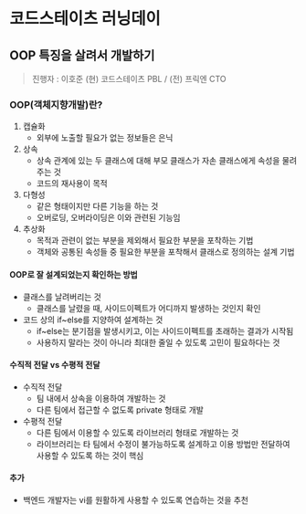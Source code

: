 # 코드스테이츠 러닝데이

## OOP 특징을 살려서 개발하기
> 진행자 : 이호준 (현) 코드스테이츠 PBL / (전) 프릭엔 CTO

### OOP(객체지향개발)란?
1. 캡슐화
	- 외부에 노출할 필요가 없는 정보들은 은닉
2. 상속
	- 상속 관계에 있는 두 클래스에 대해 부모 클래스가 자손 클래스에게 속성을 물려주는 것
	- 코드의 재사용이 목적
3. 다형성
	- 같은 형태이지만 다른 기능을 하는 것
	- 오버로딩, 오버라이딩은 이와 관련된 기능임
4. 추상화
	- 목적과 관련이 없는 부분을 제외해서 필요한 부분을 포착하는 기법
	- 객체와 공통된 속성들 중 필요한 부분을 포착해서 클래스로 정의하는 설계 기법

#### OOP로 잘 설계되었는지 확인하는 방법
- 클래스를 날려버리는 것
	- 클래스를 날렸을 때, 사이드이펙트가 어디까지 발생하는 것인지 확인
- 코드 상의 if~else를 지양하여 설계하는 것
	- if~else는 분기점을 발생시키고, 이는 사이드이펙트를 초래하는 결과가 시작됨
	- 사용하지 말라는 것이 아니라 최대한 줄일 수 있도록 고민이 필요하다는 것

#### 수직적 전달 vs 수평적 전달
- 수직적 전달
	- 팀 내에서 상속을 이용하여 개발하는 것
	- 다른 팀에서 접근할 수 없도록 private 형태로 개발
- 수평적 전달
	- 다른 팀에서 이용할 수 있도록 라이브러리 형태로 개발하는 것
	- 라이브러리는 타 팀에서 수정이 불가능하도록 설계하고 이용 방법만 전달하여 사용할 수 있도록 하는 것이 핵심

#### 추가
- 백엔드 개발자는 vi를 원활하게 사용할 수 있도록 연습하는 것을 추천